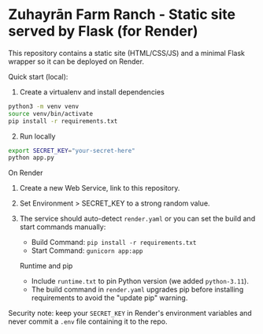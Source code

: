 # Zuhayrān Farm Ranch - Static site served by Flask (for Render)

This repository contains a static site (HTML/CSS/JS) and a minimal Flask wrapper so it can be deployed on Render.

Quick start (local):

1. Create a virtualenv and install dependencies

```bash
python3 -m venv venv
source venv/bin/activate
pip install -r requirements.txt
```

2. Run locally

```bash
export SECRET_KEY="your-secret-here"
python app.py
```

On Render

1. Create a new Web Service, link to this repository.
2. Set Environment > SECRET_KEY to a strong random value.
3. The service should auto-detect `render.yaml` or you can set the build and start commands manually:

   - Build Command: `pip install -r requirements.txt`
   - Start Command: `gunicorn app:app`

   Runtime and pip

   - Include `runtime.txt` to pin Python version (we added `python-3.11`).
   - The build command in `render.yaml` upgrades pip before installing requirements to avoid the "update pip" warning.

Security note: keep your `SECRET_KEY` in Render's environment variables and never commit a `.env` file containing it to the repo.
